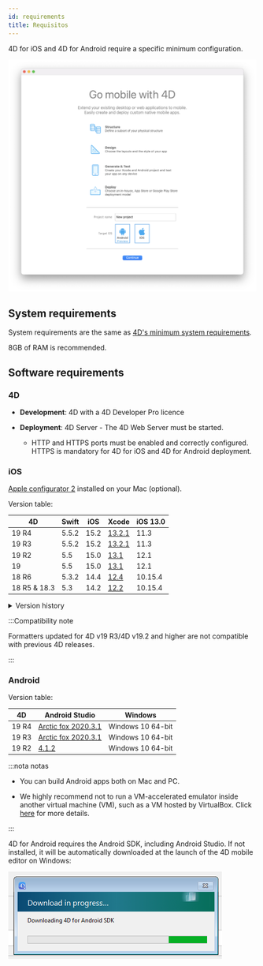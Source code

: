 ```yaml
---
id: requirements
title: Requisitos
---
```


4D for iOS and 4D for Android require a specific minimum configuration.

![Welcome page](img/welcome-page.png)


## System requirements

System requirements are the same as [4D's minimum system requirements](https://us.4d.com/product-download/Feature-Release).

8GB of RAM is recommended.


## Software requirements

### 4D

- **Development**: 4D with a 4D Developer Pro licence

- **Deployment**: 4D Server - The 4D Web Server must be started.
    - HTTP and HTTPS ports must be enabled and correctly configured. HTTPS is mandatory for 4D for iOS and 4D for Android deployment.


### iOS

[Apple configurator 2](https://itunes.apple.com/us/app/apple-configurator-2/id1037126344) installed on your Mac (optional).

Version table:

| 4D           | Swift | iOS  | Xcode                                                                                                           | iOS 13.0 |
| ------------ | ----- | ---- | --------------------------------------------------------------------------------------------------------------- | -------- |
| 19 R4        | 5.5.2 | 15.2 | [13.2.1](https://developer.apple.com/services-account/download?path=/Developer_Tools/Xcode_13/Xcode_13.2.1.xip) | 11.3     |
| 19 R3        | 5.5.2 | 15.2 | [13.2.1](https://developer.apple.com/services-account/download?path=/Developer_Tools/Xcode_13/Xcode_13.2.1.xip) | 11.3     |
| 19 R2        | 5.5   | 15.0 | [13.1](https://developer.apple.com/services-account/download?path=/Developer_Tools/Xcode_13/Xcode_13.1.xip)     | 12.1     |
| 19           | 5.5   | 15.0 | [13.1](https://developer.apple.com/services-account/download?path=/Developer_Tools/Xcode_13/Xcode_13.1.xip)     | 12.1     |
| 18 R6        | 5.3.2 | 14.4 | [12.4](https://developer.apple.com/services-account/download?path=/Developer_Tools/Xcode_12.4/Xcode_12.4.xip)   | 10.15.4  |
| 18 R5 & 18.3 | 5.3   | 14.2 | [12.2](https://developer.apple.com/services-account/download?path=/Developer_Tools/Xcode_12.2/Xcode_12.2.xip)   | 10.15.4  |

<details><summary>Version history</summary>

| 4D    | Swift | iOS  | Xcode  | iOS 13.0 |
| ----- | ----- | ---- | ------ | -------- |
| 18 R4 | 5.3   | 14.0 | 12.0   | 10.15.4  |
| 18 R3 | 5.2.4 | 13.5 | 11.5   | 10.15.2  |
| 18.2  | 5.2   | 13.4 | 11.4   | 10.15.2  |
| 18.1  | 5.1.3 | 13.3 | 11.3.1 | 10.14.4  |
| 18 R2 | 5.1.3 | 13.3 | 11.3.1 | 10.14.4  |
| 18    | 5.1   | 13.2 | 11.2   | 10.14.4  |
| 17 R6 | 5.0   | 12.2 | 10.2.1 | 10.14.4  |
| 17 R5 | 4.2.1 | 12.2 | 10.2   | 10.14.3  |
| 17 R4 | 4.2.1 | 12   | 10.1   | 10.13.6  |
| 17 R3 | 4.2   | 12   | 10.0   | 10.13.6  |
| 17 R2 | 4.1.2 | 11.4 | 9.4    | 10.13.2  |
| 17 R2 | 4.1   | 11.3 | 9.3.1  | 10.13.2  |
</details>

:::Compatibility note

Formatters updated for 4D v19 R3/4D v19.2 and higher are not compatible with previous 4D releases.

:::

### Android

Version table:

| 4D    | Android Studio                                                      | Windows           |
| ----- | ------------------------------------------------------------------- | ----------------- |
| 19 R4 | [Arctic fox 2020.3.1](https://developer.android.com/studio/archive) | Windows 10 64-bit |
| 19 R3 | [Arctic fox 2020.3.1](https://developer.android.com/studio/archive) | Windows 10 64-bit |
| 19 R2 | [4.1.2](https://developer.android.com/studio/archive)               | Windows 10 64-bit |

:::nota notas

- You can build Android apps both on Mac and PC.

- We highly recommend not to run a VM-accelerated emulator inside another virtual machine (VM), such as a VM hosted by VirtualBox. Click [here](https://developer.android.com/studio/run/emulator-acceleration) for more details.

:::

4D for Android requires the Android SDK, including Android Studio. If not installed, it will be automatically downloaded at the launch of the 4D mobile editor on Windows:

![sdk](img/install-android.png)









